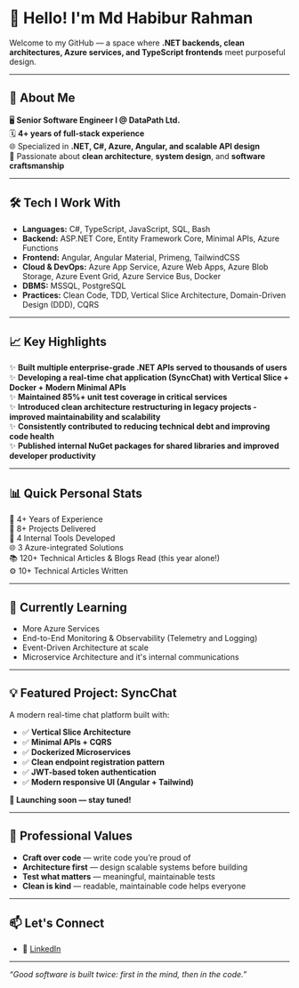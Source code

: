 # 👋 Hello! I'm Md Habibur Rahman

Welcome to my GitHub — a space where **.NET backends, clean architectures, Azure services, and TypeScript frontends** meet purposeful design.

---

## 🚀 About Me

🖥️ **Senior Software Engineer I @ DataPath Ltd.**  
🗓️ **4+ years of full-stack experience**  
🌐 Specialized in **.NET, C#, Azure, Angular, and scalable API design**  
📌 Passionate about **clean architecture**, **system design**, and **software craftsmanship**

---

## 🛠️ Tech I Work With

- **Languages:** C#, TypeScript, JavaScript, SQL, Bash  
- **Backend:** ASP.NET Core, Entity Framework Core, Minimal APIs, Azure Functions
- **Frontend:** Angular, Angular Material, Primeng, TailwindCSS  
- **Cloud & DevOps:** Azure App Service, Azure Web Apps, Azure Blob Storage, Azure Event Grid, Azure Service Bus, Docker
- **DBMS:** MSSQL, PostgreSQL
- **Practices:** Clean Code, TDD, Vertical Slice Architecture, Domain-Driven Design (DDD), CQRS  

---

## 📈 Key Highlights

✨ **Built multiple enterprise-grade .NET APIs served to thousands of users**  
✨ **Developing a real-time chat application (SyncChat) with Vertical Slice + Docker + Modern Minimal APIs**  
✨ **Maintained 85%+ unit test coverage in critical services**  
✨ **Introduced clean architecture restructuring in legacy projects - improved maintainability and scalability**  
✨ **Consistently contributed to reducing technical debt and improving code health**  
✨ **Published internal NuGet packages for shared libraries and improved developer productivity**

---

## 📊 Quick Personal Stats

💪 4+ Years of Experience  
📝 8+ Projects Delivered  
🚀 4 Internal Tools Developed  
🌐 3 Azure-integrated Solutions  
📚 120+ Technical Articles & Blogs Read (this year alone!)  
⚙️ 10+ Technical Articles Written

---

## 🌱 Currently Learning

- More Azure Services
- End-to-End Monitoring & Observability (Telemetry and Logging)
- Event-Driven Architecture at scale
- Microservice Architecture and it's internal communications

---

## 💡 Featured Project: **SyncChat**

A modern real-time chat platform built with:

- ✅ **Vertical Slice Architecture**
- ✅ **Minimal APIs + CQRS**
- ✅ **Dockerized Microservices**
- ✅ **Clean endpoint registration pattern**
- ✅ **JWT-based token authentication**
- ✅ **Modern responsive UI (Angular + Tailwind)**

**🚀 Launching soon — stay tuned!**

---

## 🎯 Professional Values

- **Craft over code** — write code you’re proud of  
- **Architecture first** — design scalable systems before building  
- **Test what matters** — meaningful, maintainable tests  
- **Clean is kind** — readable, maintainable code helps everyone  

---

## 📫 Let's Connect

- 🔗 [LinkedIn](https://www.linkedin.com/in/habiburrahman-mu)

---

_“Good software is built twice: first in the mind, then in the code.”_

